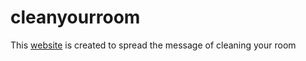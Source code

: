 # cleanyourroom

This [website](https://kharitonov-egor.github.io/cleanyourroom) is created to spread the message of cleaning your room
